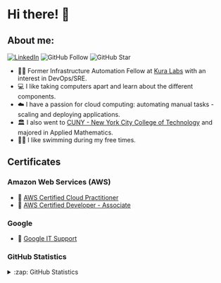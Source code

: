 # Hi there! 👋

## About me:

[![LinkedIn](https://img.shields.io/badge/--linkedin?label=LinkedIn&logo=LinkedIn&style=social)](https://www.linkedin.com/in/ibrahima-diallo-12d/)
![GitHub Follow](https://img.shields.io/github/followers/ibrahima1289.svg?style=social&label=Follow)
![GitHub Star](https://img.shields.io/github/stars/ibrahima1289?affiliations=OWNER%2CCOLLABORATOR&style=social&label=Star)


- :student:  Former Infrastructure Automation Fellow at [Kura Labs](https://kuralabs.org/) with an interest in DevOps/SRE.
- :computer: I like taking computers apart and learn about the different components.
- :cloud: I have a passion for cloud computing: automating manual tasks - scaling and deploying applications.
- :classical_building: I also went to [CUNY - New York City College of Technology](http://www.citytech.cuny.edu/mathematics/) and majored in Applied Mathematics.
- :swimming_man: I like swimming during my free times.


## Certificates

### Amazon Web Services (AWS)

* 🥇 [AWS Certified Cloud Practitioner](https://github.com/ibrahima1289/kura-labs-academy/blob/main/certifications/aws-ccp/AWS%20Certified%20Cloud%20Practitioner%20certificate.pdf)
* 🥇 [AWS Certified Developer - Associate](https://github.com/ibrahima1289/kura-labs-academy/blob/main/certifications/aws-developer/AWS%20Certified%20Developer%20-%20Associate%20certificate.pdf)

### Google

* 🥇 [Google IT Support](https://github.com/ibrahima1289/kura-labs-academy/blob/main/certifications/google-IT-support/Google%20IT%20Support.pdf)

### GitHub Statistics
<details close>
<summary>:zap: GitHub Statistics</summary>
  <img src="https://github-readme-stats.vercel.app/api?username=ibrahima1289&show_icons=true&theme=nord" width="400px">
</details>
